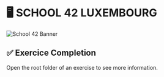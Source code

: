 # 🖥️ SCHOOL 42 LUXEMBOURG

![School 42 Banner](https://github.com/user-attachments/assets/c6e96460-b842-44cd-b649-375a506d1572)

## ✅ Exercice Completion
Open the root folder of an exercise to see more information.
